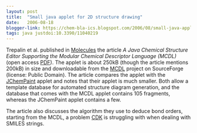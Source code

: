 ```yaml
---
layout: post
title:  "Small java applet for 2D structure drawing"
date:   2006-08-18
blogger-link: https://chem-bla-ics.blogspot.com/2006/08/small-java-applet-for-2d-structure.html
tags: java justdoi:10.3390/11040219
---
```


Trepalin et al. published in [Molecules](http://mdpi.org/molecules/) the article *A Java Chemical Structure Editor Supporting the Modular Chemical Descriptor
Language (MCDL)* (open access [PDF](http://mdpi.org/molecules/papers/11040219.pdf)). The applet is about 250kB (though the article mentions 200kB) in size and
downloadable from the [MCDL](http://sourceforge.net/projects/mcdl/) project on SourceForge (license: Public Domain). The article compares the applet with the
[JChemPaint](http://jchempaint.sf.net/) applet and notes that their applet is much smaller. Both allow a template database for automated structure diagram
generation, and the database that comes with the MCDL applet contains 105 fragments, whereas the JChemPaint applet contains a few.

The article also discusses the algorithm they use to deduce bond orders, starting from the MCDL, a problem [CDK](http://cdk.sf.net/) is struggling with when
dealing with SMILES strings.
